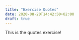 ```yaml
---
title: "Exercise Quotes"
date: 2020-08-20T14:42:50+02:00
draft: true
---
```


This is the quotes exercise!